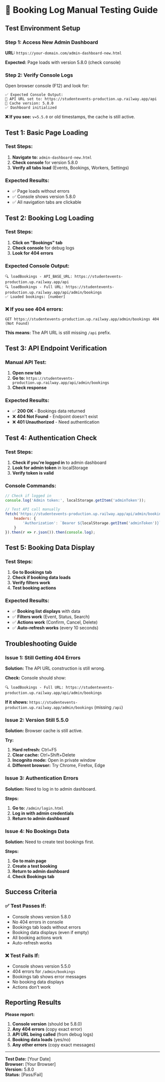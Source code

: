 # 🧪 Booking Log Manual Testing Guide

## Test Environment Setup

### Step 1: Access New Admin Dashboard
**URL:** `https://your-domain.com/admin-dashboard-new.html`

**Expected:** Page loads with version 5.8.0 (check console)

### Step 2: Verify Console Logs
Open browser console (F12) and look for:

```
✅ Expected Console Output:
🔗 API URL set to: https://studentevents-production.up.railway.app/api
🔄 Cache version: 5.8.0
✅ Dashboard initialized
```

**❌ If you see:** `v=5.5.0` or old timestamps, the cache is still active.

## Test 1: Basic Page Loading

### Test Steps:
1. **Navigate to:** `admin-dashboard-new.html`
2. **Check console** for version 5.8.0
3. **Verify all tabs load** (Events, Bookings, Workers, Settings)

### Expected Results:
- ✅ Page loads without errors
- ✅ Console shows version 5.8.0
- ✅ All navigation tabs are clickable

## Test 2: Booking Log Loading

### Test Steps:
1. **Click on "Bookings" tab**
2. **Check console** for debug logs
3. **Look for 404 errors**

### Expected Console Output:
```
🔍 loadBookings - API_BASE_URL: https://studentevents-production.up.railway.app/api
🔍 loadBookings - Full URL: https://studentevents-production.up.railway.app/api/admin/bookings
✅ Loaded bookings: [number]
```

### ❌ **If you see 404 errors:**
```
GET https://studentevents-production.up.railway.app/admin/bookings 404 (Not Found)
```

**This means:** The API URL is still missing `/api` prefix.

## Test 3: API Endpoint Verification

### Manual API Test:
1. **Open new tab**
2. **Go to:** `https://studentevents-production.up.railway.app/api/admin/bookings`
3. **Check response**

### Expected Results:
- ✅ **200 OK** - Bookings data returned
- ❌ **404 Not Found** - Endpoint doesn't exist
- ❌ **401 Unauthorized** - Need authentication

## Test 4: Authentication Check

### Test Steps:
1. **Check if you're logged in** to admin dashboard
2. **Look for admin token** in localStorage
3. **Verify token is valid**

### Console Commands:
```javascript
// Check if logged in
console.log('Admin token:', localStorage.getItem('adminToken'));

// Test API call manually
fetch('https://studentevents-production.up.railway.app/api/admin/bookings', {
    headers: {
        'Authorization': `Bearer ${localStorage.getItem('adminToken')}`
    }
}).then(r => r.json()).then(console.log);
```

## Test 5: Booking Data Display

### Test Steps:
1. **Go to Bookings tab**
2. **Check if booking data loads**
3. **Verify filters work**
4. **Test booking actions**

### Expected Results:
- ✅ **Booking list displays** with data
- ✅ **Filters work** (Event, Status, Search)
- ✅ **Actions work** (Confirm, Cancel, Delete)
- ✅ **Auto-refresh works** (every 10 seconds)

## Troubleshooting Guide

### Issue 1: Still Getting 404 Errors
**Solution:** The API URL construction is still wrong.

**Check:** Console should show:
```
🔍 loadBookings - Full URL: https://studentevents-production.up.railway.app/api/admin/bookings
```

**If it shows:** `https://studentevents-production.up.railway.app/admin/bookings` (missing `/api`)

### Issue 2: Version Still 5.5.0
**Solution:** Browser cache is still active.

**Try:**
1. **Hard refresh:** Ctrl+F5
2. **Clear cache:** Ctrl+Shift+Delete
3. **Incognito mode:** Open in private window
4. **Different browser:** Try Chrome, Firefox, Edge

### Issue 3: Authentication Errors
**Solution:** Need to log in to admin dashboard.

**Steps:**
1. **Go to:** `/admin/login.html`
2. **Log in with admin credentials**
3. **Return to admin dashboard**

### Issue 4: No Bookings Data
**Solution:** Need to create test bookings first.

**Steps:**
1. **Go to main page**
2. **Create a test booking**
3. **Return to admin dashboard**
4. **Check Bookings tab**

## Success Criteria

### ✅ **Test Passes If:**
- Console shows version 5.8.0
- No 404 errors in console
- Bookings tab loads without errors
- Booking data displays (even if empty)
- All booking actions work
- Auto-refresh works

### ❌ **Test Fails If:**
- Console shows version 5.5.0
- 404 errors for `/admin/bookings`
- Bookings tab shows error messages
- No booking data displays
- Actions don't work

## Reporting Results

**Please report:**
1. **Console version** (should be 5.8.0)
2. **Any 404 errors** (copy exact error)
3. **API URL being called** (from debug logs)
4. **Booking data loads** (yes/no)
5. **Any other errors** (copy exact messages)

---

**Test Date:** [Your Date]  
**Browser:** [Your Browser]  
**Version:** 5.8.0  
**Status:** [Pass/Fail]
